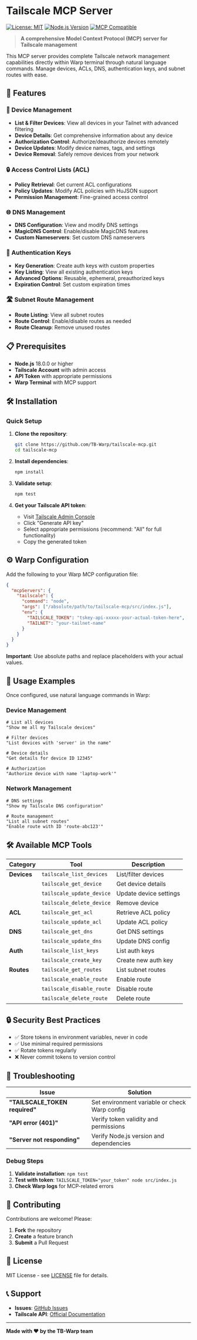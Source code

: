 # Tailscale MCP Server

[![License: MIT](https://img.shields.io/badge/License-MIT-yellow.svg)](https://opensource.org/licenses/MIT)
[![Node.js Version](https://img.shields.io/badge/node-%3E%3D18.0.0-brightgreen)](https://nodejs.org/)
[![MCP Compatible](https://img.shields.io/badge/MCP-Compatible-blue)](https://modelcontextprotocol.io/)

> **A comprehensive Model Context Protocol (MCP) server for Tailscale management**

This MCP server provides complete Tailscale network management capabilities directly within Warp terminal through natural language commands. Manage devices, ACLs, DNS, authentication keys, and subnet routes with ease.

## 🚀 Features

### 📱 Device Management
- **List & Filter Devices**: View all devices in your Tailnet with advanced filtering
- **Device Details**: Get comprehensive information about any device
- **Authorization Control**: Authorize/deauthorize devices remotely
- **Device Updates**: Modify device names, tags, and settings
- **Device Removal**: Safely remove devices from your network

### 🔒 Access Control Lists (ACL)
- **Policy Retrieval**: Get current ACL configurations
- **Policy Updates**: Modify ACL policies with HuJSON support
- **Permission Management**: Fine-grained access control

### 🌐 DNS Management
- **DNS Configuration**: View and modify DNS settings
- **MagicDNS Control**: Enable/disable MagicDNS features
- **Custom Nameservers**: Set custom DNS nameservers

### 🔑 Authentication Keys
- **Key Generation**: Create auth keys with custom properties
- **Key Listing**: View all existing authentication keys
- **Advanced Options**: Reusable, ephemeral, preauthorized keys
- **Expiration Control**: Set custom expiration times

### 🛣️ Subnet Route Management
- **Route Listing**: View all subnet routes
- **Route Control**: Enable/disable routes as needed
- **Route Cleanup**: Remove unused routes

## 📋 Prerequisites

- **Node.js** 18.0.0 or higher
- **Tailscale Account** with admin access
- **API Token** with appropriate permissions
- **Warp Terminal** with MCP support

## 🛠 Installation

### Quick Setup

1. **Clone the repository**:
   ```bash
   git clone https://github.com/TB-Warp/tailscale-mcp.git
   cd tailscale-mcp
   ```

2. **Install dependencies**:
   ```bash
   npm install
   ```

3. **Validate setup**:
   ```bash
   npm test
   ```

4. **Get your Tailscale API token**:
   - Visit [Tailscale Admin Console](https://login.tailscale.com/admin/settings/keys)
   - Click "Generate API key"
   - Select appropriate permissions (recommend: "All" for full functionality)
   - Copy the generated token

## ⚙️ Warp Configuration

Add the following to your Warp MCP configuration file:

```json
{
  "mcpServers": {
    "tailscale": {
      "command": "node",
      "args": ["/absolute/path/to/tailscale-mcp/src/index.js"],
      "env": {
        "TAILSCALE_TOKEN": "tskey-api-xxxxx-your-actual-token-here",
        "TAILNET": "your-tailnet-name"
      }
    }
  }
}
```

**Important**: Use absolute paths and replace placeholders with your actual values.

## 🎯 Usage Examples

Once configured, use natural language commands in Warp:

### Device Management
```
# List all devices
"Show me all my Tailscale devices"

# Filter devices
"List devices with 'server' in the name"

# Device details
"Get details for device ID 12345"

# Authorization
"Authorize device with name 'laptop-work'"
```

### Network Management
```
# DNS settings
"Show my Tailscale DNS configuration"

# Route management
"List all subnet routes"
"Enable route with ID 'route-abc123'"
```

## 🛠 Available MCP Tools

| Category | Tool | Description |
|----------|------|-------------|
| **Devices** | `tailscale_list_devices` | List/filter devices |
| | `tailscale_get_device` | Get device details |
| | `tailscale_update_device` | Update device settings |
| | `tailscale_delete_device` | Remove device |
| **ACL** | `tailscale_get_acl` | Retrieve ACL policy |
| | `tailscale_update_acl` | Update ACL policy |
| **DNS** | `tailscale_get_dns` | Get DNS settings |
| | `tailscale_update_dns` | Update DNS config |
| **Auth** | `tailscale_list_keys` | List auth keys |
| | `tailscale_create_key` | Create new auth key |
| **Routes** | `tailscale_get_routes` | List subnet routes |
| | `tailscale_enable_route` | Enable route |
| | `tailscale_disable_route` | Disable route |
| | `tailscale_delete_route` | Delete route |

## 🔒 Security Best Practices

- ✅ Store tokens in environment variables, never in code
- ✅ Use minimal required permissions
- ✅ Rotate tokens regularly
- ❌ Never commit tokens to version control

## 🐛 Troubleshooting

| Issue | Solution |
|-------|----------|
| **"TAILSCALE_TOKEN required"** | Set environment variable or check Warp config |
| **"API error (401)"** | Verify token validity and permissions |
| **"Server not responding"** | Verify Node.js version and dependencies |

### Debug Steps

1. **Validate installation**: `npm test`
2. **Test with token**: `TAILSCALE_TOKEN="your_token" node src/index.js`
3. **Check Warp logs** for MCP-related errors

## 🤝 Contributing

Contributions are welcome! Please:

1. **Fork** the repository
2. **Create** a feature branch
3. **Submit** a Pull Request

## 📄 License

MIT License - see [LICENSE](LICENSE) file for details.

## 📞 Support

- **Issues**: [GitHub Issues](https://github.com/TB-Warp/tailscale-mcp/issues)
- **Tailscale API**: [Official Documentation](https://tailscale.com/kb/1101/api/)

---

**Made with ❤️ by the TB-Warp team**
